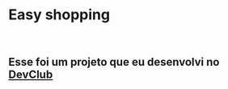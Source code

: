 <h1>Easy shopping</h1>
<br>
<h2>Esse foi um projeto que eu desenvolvi no <a href="https://aulas.devclub.com.br/m/home">DevClub</a></h2>
 <img src="https://github.com/DonateloXL/Projeto-Responsividade/blob/main/img/Sem%20t%C3%ADtulo.png?raw=true/>
